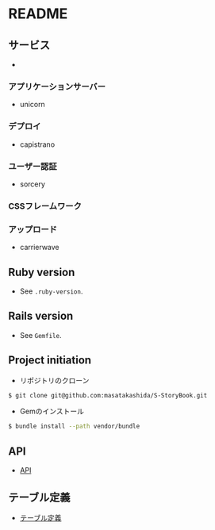 # README

## サービス

-

### アプリケーションサーバー

- unicorn

### デプロイ

- capistrano

### ユーザー認証

- sorcery

### CSSフレームワーク


### アップロード

- carrierwave

## Ruby version

- See `.ruby-version`.

## Rails version

- See `Gemfile`.

## Project initiation

- リポジトリのクローン

```bash
$ git clone git@github.com:masatakashida/S-StoryBook.git
```

- Gemのインストール

```bash
$ bundle install --path vendor/bundle
```

## API

- [API](/docs/api.md)

## テーブル定義

- [テーブル定義](/docs/db.md)
